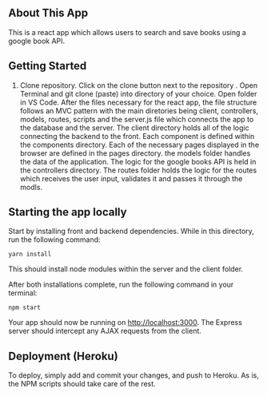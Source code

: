 
## About This App

This is a react app which allows users to search and save books using a google book API.

## Getting Started 

1. Clone repository. Click on the clone button next to the repository .
Open Terminal and git clone (paste) into directory of your choice.
Open folder in VS Code.
After the files necessary for the react app, the file structure follows an MVC pattern with the main diretories being client, controllers, models, routes, scripts and the server.js file which connects the app to the database and the server.
The client directory holds all of the logic connecting the backend to the front.
Each component is defined within the components directory.
Each of the necessary pages displayed in the browser are defined in the pages directory.
the models folder handles the data of the application.
The logic for the google books API is held in the controllers directory.
The routes folder holds the logic for the routes which receives the user input, validates it and passes it through the modls.


## Starting the app locally

Start by installing front and backend dependencies. While in this directory, run the following command:

```
yarn install
```

This should install node modules within the server and the client folder.

After both installations complete, run the following command in your terminal:

```
npm start
```

Your app should now be running on <http://localhost:3000>. The Express server should intercept any AJAX requests from the client.

## Deployment (Heroku)

To deploy, simply add and commit your changes, and push to Heroku. As is, the NPM scripts should take care of the rest.
